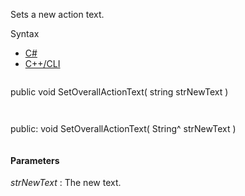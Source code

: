 Sets a new action text.

Syntax

* [C#](#i-syntax-CS)
* [C++/CLI](#i-syntax-CPP2005)

```
```
public void SetOverallActionText( 
   string strNewText
)
```
```

```
```
public:
void SetOverallActionText( 
   String^ strNewText
)
```
```

#### Parameters

*strNewText*
:   The new text.


